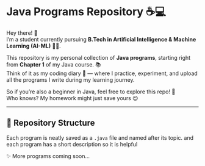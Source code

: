 # Java Programs Repository ☕💻  

Hey there! 👋  
I’m a student currently pursuing **B.Tech in Artificial Intelligence & Machine Learning (AI-ML)** 🤖✨.  

This repository is my personal collection of **Java programs**, starting right from **Chapter 1** of my Java course. 📚  
Think of it as my coding diary 📝 — where I practice, experiment, and upload all the programs I write during my learning journey.  

So if you’re also a beginner in Java, feel free to explore this repo! 🚀  
Who knows? My homework might just save yours 😉  

---

## 📂 Repository Structure
Each program is neatly saved as a `.java` file and named after its topic.
and each program has a short description so it is helpful

✨ More programs coming soon...
